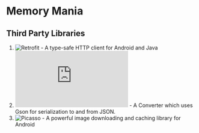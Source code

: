 # Memory Mania

## Third Party Libraries
1. ![Retrofit](https://square.github.io/retrofit/) - A type-safe HTTP client for Android and Java
2. ![Converter GSON](https://github.com/square/retrofit/blob/master/retrofit-converters/gson/README.md) - A Converter which uses Gson for serialization to and from JSON.
3. ![Picasso](https://github.com/square/picasso) - A powerful image downloading and caching library for Android
